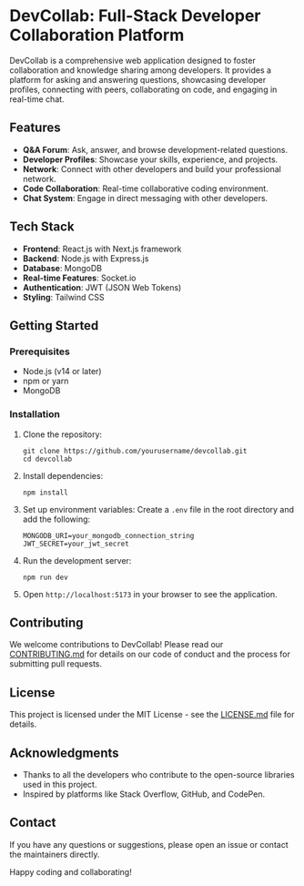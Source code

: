 # DevCollab: Full-Stack Developer Collaboration Platform

DevCollab is a comprehensive web application designed to foster collaboration and knowledge sharing among developers. It provides a platform for asking and answering questions, showcasing developer profiles, connecting with peers, collaborating on code, and engaging in real-time chat.

## Features

- **Q&A Forum**: Ask, answer, and browse development-related questions.
- **Developer Profiles**: Showcase your skills, experience, and projects.
- **Network**: Connect with other developers and build your professional network.
- **Code Collaboration**: Real-time collaborative coding environment.
- **Chat System**: Engage in direct messaging with other developers.

## Tech Stack

- **Frontend**: React.js with Next.js framework
- **Backend**: Node.js with Express.js
- **Database**: MongoDB
- **Real-time Features**: Socket.io
- **Authentication**: JWT (JSON Web Tokens)
- **Styling**: Tailwind CSS

## Getting Started

### Prerequisites

- Node.js (v14 or later)
- npm or yarn
- MongoDB

### Installation

1. Clone the repository:

   ```
   git clone https://github.com/yourusername/devcollab.git
   cd devcollab
   ```

2. Install dependencies:

   ```
   npm install
   ```

3. Set up environment variables:
   Create a `.env` file in the root directory and add the following:

   ```
   MONGODB_URI=your_mongodb_connection_string
   JWT_SECRET=your_jwt_secret
   ```

4. Run the development server:

   ```
   npm run dev
   ```

5. Open `http://localhost:5173` in your browser to see the application.

## Contributing

We welcome contributions to DevCollab! Please read our [CONTRIBUTING.md](CONTRIBUTING.md) for details on our code of conduct and the process for submitting pull requests.

## License

This project is licensed under the MIT License - see the [LICENSE.md](LICENSE.md) file for details.

## Acknowledgments

- Thanks to all the developers who contribute to the open-source libraries used in this project.
- Inspired by platforms like Stack Overflow, GitHub, and CodePen.

## Contact

If you have any questions or suggestions, please open an issue or contact the maintainers directly.

Happy coding and collaborating!
